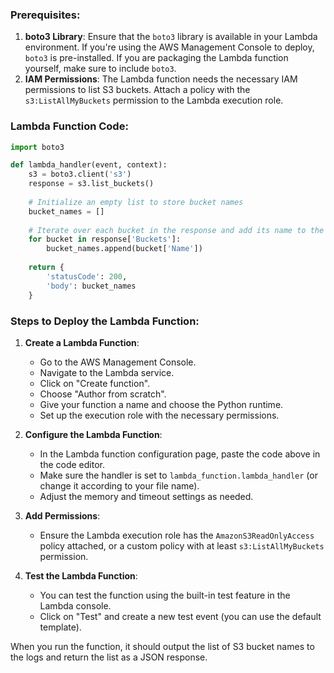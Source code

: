 ### Prerequisites:
1. **boto3 Library**: Ensure that the `boto3` library is available in your Lambda environment. If you're using the AWS Management Console to deploy, `boto3` is pre-installed. If you are packaging the Lambda function yourself, make sure to include `boto3`.
2. **IAM Permissions**: The Lambda function needs the necessary IAM permissions to list S3 buckets. Attach a policy with the `s3:ListAllMyBuckets` permission to the Lambda execution role.

### Lambda Function Code:

```python
import boto3

def lambda_handler(event, context):
    s3 = boto3.client('s3')
    response = s3.list_buckets()
    
    # Initialize an empty list to store bucket names
    bucket_names = []
    
    # Iterate over each bucket in the response and add its name to the list
    for bucket in response['Buckets']:
        bucket_names.append(bucket['Name'])
    
    return {
        'statusCode': 200,
        'body': bucket_names
    }

```

### Steps to Deploy the Lambda Function:

1. **Create a Lambda Function**:
   - Go to the AWS Management Console.
   - Navigate to the Lambda service.
   - Click on "Create function".
   - Choose "Author from scratch".
   - Give your function a name and choose the Python runtime.
   - Set up the execution role with the necessary permissions.

2. **Configure the Lambda Function**:
   - In the Lambda function configuration page, paste the code above in the code editor.
   - Make sure the handler is set to `lambda_function.lambda_handler` (or change it according to your file name).
   - Adjust the memory and timeout settings as needed.

3. **Add Permissions**:
   - Ensure the Lambda execution role has the `AmazonS3ReadOnlyAccess` policy attached, or a custom policy with at least `s3:ListAllMyBuckets` permission.

4. **Test the Lambda Function**:
   - You can test the function using the built-in test feature in the Lambda console.
   - Click on "Test" and create a new test event (you can use the default template).

When you run the function, it should output the list of S3 bucket names to the logs and return the list as a JSON response.
